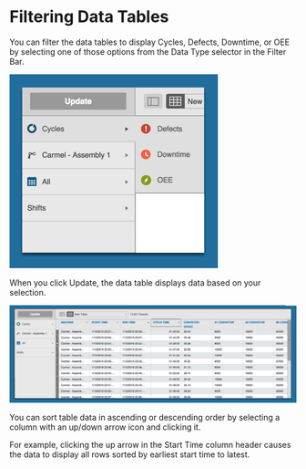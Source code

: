 # Filtering Data Tables

   You can filter the data tables to display Cycles, Defects, Downtime, or OEE by selecting one of those options from the Data Type selector in the Filter Bar.
   
   ![](dataTabFilter.png)
   
   When you click Update, the data table displays data based on your selection. 
   
   ![](dataTabCycleExample2.png)
   
   You can sort table data in ascending or descending order by selecting a column with an up/down arrow icon and clicking it. 
   
   For example, clicking the up arrow in the Start Time column header causes the data to display all rows sorted by earliest start time to latest.